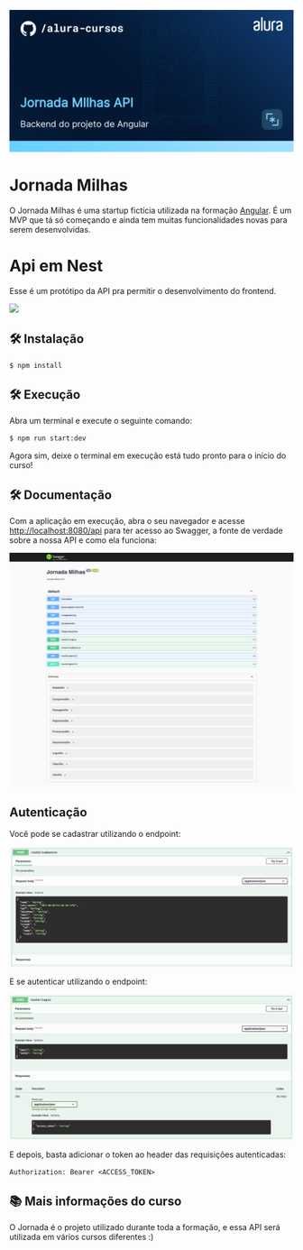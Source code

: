 ![Integrando seu projeto React com APIs](thumbnail.png)

# Jornada Milhas

O Jornada Milhas é uma startup fictícia utilizada na formação [Angular](https://cursos.alura.com.br/).
É um MVP que tá só começando e ainda tem muitas funcionalidades novas para serem desenvolvidas.

# Api em Nest

Esse é um protótipo da API pra permitir o desenvolvimento do frontend.

<img src="https://d33wubrfki0l68.cloudfront.net/e937e774cbbe23635999615ad5d7732decad182a/26072/logo-small.ede75a6b.svg" width="150px">

## 🛠️ Instalação

```bash
$ npm install
```

## 🛠️ Execução

Abra um terminal e execute o seguinte comando:

```bash
$ npm run start:dev
```

Agora sim, deixe o terminal em execução está tudo pronto para o início do curso!

## 🛠️ Documentação

Com a aplicação em execução, abra o seu navegador e acesse [http://localhost:8080/api](http://localhost:8080/api) para ter acesso ao Swagger, a fonte de verdade sobre a nossa API e como ela funciona:

![Swagger](screencapture.png)

## Autenticação

Você pode se cadastrar utilizando o endpoint:

![Swagger](cadastro.png)

E se autenticar utilizando o endpoint:

![Swagger](login.png)

E depois, basta adicionar o token ao header das requisições autenticadas:

```
Authorization: Bearer <ACCESS_TOKEN>
```

## 📚 Mais informações do curso

O Jornada é o projeto utilizado durante toda a formação, e essa API será utilizada em vários cursos diferentes :)
